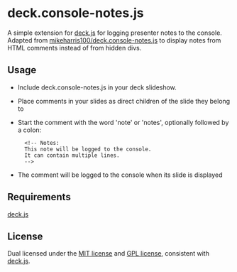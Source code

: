 # deck.console-notes.js

A simple extension for [deck.js][] for logging presenter notes to the console.
Adapted from [mikeharris100/deck.console-notes.js][] to display notes from HTML comments instead of 
from hidden divs.

## Usage
+ Include deck.console-notes.js in your deck slideshow.
+ Place comments in your slides as direct children of the slide they belong to
+ Start the comment with the word 'note' or 'notes', optionally followed by a colon:

        <!-- Notes:
        This note will be logged to the console.
        It can contain multiple lines.
        -->

+ The comment will be logged to the console when its slide is displayed


## Requirements

[deck.js][]

## License

Dual licensed under the [MIT license][] and [GPL license][], consistent with [deck.js][].

[deck.js]: https://github.com/imakewebthings/deck.js
[MIT license]: https://github.com/bgmort/deck.console-notes.js/blob/master/MIT-license.txt
[GPL license]: https://github.com/bgmort/deck.console-notes.js/blob/master/GPL-license.txt
[mikeharris100/deck.console-notes.js]: https://github.com/mikeharris100/deck.console-notes.js
